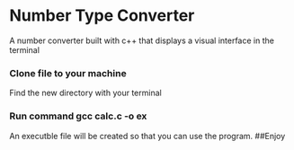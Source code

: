 # Number Type Converter
A number converter built with c++ that displays a visual interface in the terminal

### Clone file to your machine 
Find the new directory with your terminal
### Run command gcc calc.c -o ex
An executble file will be created so that you can use the program.
##Enjoy

